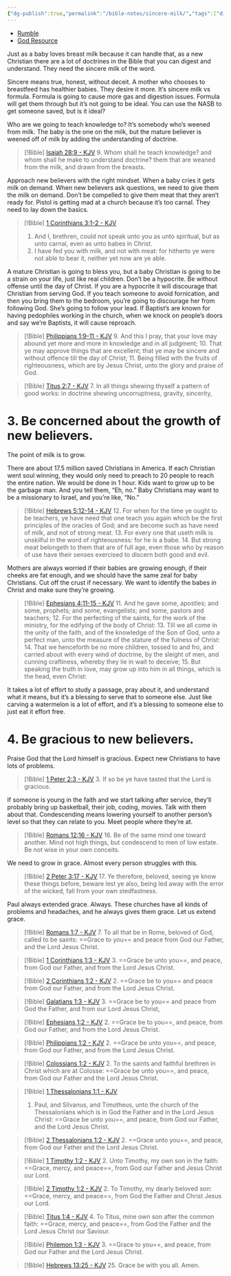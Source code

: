 ```yaml
---
{"dg-publish":true,"permalink":"/bible-notes/sincere-milk/","tags":["discipleship"],"created":"May 14, 2023, 5:37 PM","updated":""}
---
```



- [Rumble](https://rumble.com/v2nt62a-sincere-milk-pastor-jonathan-shelley-stedfast-baptist-church.html?start=840)
- [God Resource](https://new.godresource.com/video/kJXlAwlWd4Z)

Just as a baby loves breast milk because it can handle that, as a new Christian there are a lot of doctrines in the Bible that you can digest and understand. They need the sincere milk of the word.

Sincere means true, honest, without deceit. A mother who chooses to breastfeed has healthier babies. They desire it more. It’s sincere milk vs formula. Formula is going to cause more gas and digestion issues. Formula will get them through but it’s not going to be ideal. You can use the NASB to get someone saved, but is it ideal?

Who are we going to teach knowledge to? It’s somebody who’s weened from milk. The baby is the one on the milk, but the mature believer is weened off of milk by adding the understanding of doctrine. 
> [!Bible] [Isaiah 28:9 - KJV](https://bible-api.com/Isaiah+28:9?translation=kjv)
> 9. Whom shall he teach knowledge? and whom shall he make to understand doctrine?
them that are weaned from the milk,
and drawn from the breasts.


Approach new believers with the right mindset. When a baby cries it gets milk on demand. When new believers ask questions, we need to give them the milk on demand. Don’t be compelled to give them meat that they aren’t ready for. Pistol is getting mad at a church because it’s too carnal. They need to lay down the basics. 
> [!Bible] [1 Corinthians 3:1-2 - KJV](https://bible-api.com/1Corinthians+3:1-2?translation=kjv)
> 1. And I, brethren, could not speak unto you as unto spiritual, but as unto carnal,
even as unto babes in Christ.
> 2. I have fed you with milk, and not with meat: for hitherto ye were not able
to bear it, neither yet now are ye able.


A mature Christian is going to bless you, but a baby Christian is going to be a strain on your life, just like real children. Don’t be a hypocrite. Be without offense until the day of Christ. If you are a hypocrite it will discourage that Christian from serving God. If you teach someone to avoid fornication, and then you bring them to the bedroom, you’re going to discourage her from following God. She’s going to follow your lead. If Baptist’s are known for having pedophiles working in the church, when we knock on people’s doors and say we’re Baptists, it will cause reproach.
> [!Bible] [Philippians 1:9-11 - KJV](https://bible-api.com/Philippians+1:9-11?translation=kjv)
> 9. And this I pray, that your love may abound yet more and more in knowledge and in all judgment;
> 10. That ye may approve things that are excellent; that ye may be sincere and without offence till the day of Christ;
> 11. Being filled with the fruits of righteousness, which are by Jesus Christ, unto the glory and praise of God.


> [!Bible] [Titus 2:7 - KJV](https://bible-api.com/Titus+2:7?translation=kjv)
> 7. In all things shewing thyself a pattern of good works: in doctrine shewing uncorruptness, gravity, sincerity,


# 3. Be concerned about the growth of new believers.

The point of milk is to grow.

There are about 17.5 million saved Christians in America. If each Christian went soul winning, they would only need to preach to 20 people to reach the entire nation. We would be done in 1 hour. Kids want to grow up to be the garbage man. And you tell them, “Eh, no.” Baby Christians may want to be a missionary to Israel, and you’re like, “No.”
> [!Bible] [Hebrews 5:12-14 - KJV](https://bible-api.com/Hebrews+5:12-14?translation=kjv)
> 12. For when for the time ye ought to be teachers, ye have need that one teach you again which be the first principles of the oracles of God; and are become such as have need of milk, and not of strong meat.
> 13. For every one that useth milk is unskilful in the word of righteousness: for he is a babe.
> 14. But strong meat belongeth to them that are of full age, even  those who by reason of use have their senses exercised to discern both good and evil.


Mothers are always worried if their babies are growing enough, if their cheeks are fat enough, and we should have the same zeal for baby Christians. Cut off the crust if necessary. We want to identify the babes in Christ and make sure they’re growing.
> [!Bible] [Ephesians 4:11-15 - KJV](https://bible-api.com/Ephesians+4:11-15?translation=kjv)
> 11. And he gave some, apostles; and some, prophets; and some, evangelists; and some, pastors and teachers;
> 12. For the perfecting of the saints, for the work of the ministry, for the edifying of the body of Christ:
> 13. Till we all come in the unity of the faith, and of the knowledge of the Son of God, unto a perfect man, unto the measure of the stature of the fulness of Christ:
> 14. That we henceforth be no more children, tossed to and fro, and carried about with every wind of doctrine, by the sleight of men, and  cunning craftiness, whereby they lie in wait to deceive;
> 15. But speaking the truth in love, may grow up into him in all things, which is the head, even Christ:


It takes a lot of effort to study a passage, pray about it, and understand what it means, but it’s a blessing to serve that to someone else. Just like carving a watermelon is a lot of effort, and it’s a blessing to someone else to just eat it effort free.

# 4. Be gracious to new believers.

Praise God that the Lord himself is gracious. Expect new Christians to have lots of problems. 
> [!Bible] [1 Peter 2:3 - KJV](https://bible-api.com/1Peter+2:3?translation=kjv)
> 3. If so be ye have tasted that the Lord is gracious.


If someone is young in the faith and we start talking after service, they’ll probably bring up basketball, their job, coding, movies. Talk with them about that. Condescending means lowering yourself to another person’s level so that they can relate to you. Meet people where they’re at.
> [!Bible] [Romans 12:16 - KJV](https://bible-api.com/Romans+12:16?translation=kjv)
> 16. Be of the same mind one toward another. Mind not high things, but condescend to men of low estate. Be not wise in your own conceits.


We need to grow in grace. Almost every person struggles with this. 
> [!Bible] [2 Peter 3:17 - KJV](https://bible-api.com/2Peter+3:17?translation=kjv)
> 17. Ye therefore, beloved, seeing ye know
these things before, beware lest ye also, being led away with the error of the wicked, fall from your own stedfastness.


Paul always extended grace. Always. These churches have all kinds of problems and headaches, and he always gives them grace. Let us extend grace. 


> [!Bible] [Romans 1:7 - KJV](https://bible-api.com/romans+1:7?translation=kjv)
> 7. To all that be in Rome, beloved of God, called to be saints: ==Grace to you== and peace from God our Father, and the Lord Jesus Christ.

> [!Bible] [1 Corinthians 1:3 - KJV](https://bible-api.com/1Corinthians+1:3?translation=kjv)
> 3. ==Grace be unto you==, and peace, from God our Father, and from the Lord Jesus Christ.

> [!Bible] [2 Corinthians 1:2 - KJV](https://bible-api.com/2Corinthians+1:2?translation=kjv)
> 2. ==Grace be to you== and peace from God our Father, and from the Lord Jesus Christ.

> [!Bible] [Galatians 1:3 - KJV](https://bible-api.com/Galatians+1:3?translation=kjv)
> 3. ==Grace be to you== and peace from God the Father, and from our Lord Jesus Christ,

> [!Bible] [Ephesians 1:2 - KJV](https://bible-api.com/Ephesians+1:2?translation=kjv)
> 2. ==Grace be to you==, and peace, from God our Father, and from the Lord Jesus Christ.

> [!Bible] [Philippians 1:2 - KJV](https://bible-api.com/Philippians+1:2?translation=kjv)
> 2. ==Grace be unto you==, and peace, from God our Father, and from the Lord Jesus Christ.

> [!Bible] [Colossians 1:2 - KJV](https://bible-api.com/Colossians+1:2?translation=kjv)
> 2. To the saints and faithful brethren in Christ which are at Colosse: ==Grace be unto you==, and peace, from God our Father and the Lord Jesus Christ.

> [!Bible] [1 Thessalonians 1:1 - KJV](https://bible-api.com/1Thessalonians+1:1?translation=kjv)
> 1. Paul, and Silvanus, and Timotheus, unto the church of the Thessalonians which is in God the Father and in the Lord Jesus Christ: ==Grace be unto you==, and peace, from God our Father, and the Lord Jesus Christ.

> [!Bible] [2 Thessalonians 1:2 - KJV](https://bible-api.com/2Thessalonians+1:2?translation=kjv)
> 2. ==Grace unto you==, and peace, from God our Father and the Lord Jesus Christ.

> [!Bible] [1 Timothy 1:2 - KJV](https://bible-api.com/1Timothy+1:2?translation=kjv)
> 2. Unto Timothy, my own son in the faith: ==Grace, mercy, and peace==, from God our Father and Jesus Christ our Lord.

> [!Bible] [2 Timothy 1:2 - KJV](https://bible-api.com/2Timothy+1:2?translation=kjv)
> 2. To Timothy, my dearly beloved son: ==Grace, mercy,
and peace==, from God the Father and Christ Jesus our Lord.

> [!Bible] [Titus 1:4 - KJV](https://bible-api.com/Titus+1:4?translation=kjv)
> 4. To Titus, mine own son after the common faith: ==Grace, mercy, and peace==, from God the Father and the Lord Jesus Christ our Saviour.

> [!Bible] [Philemon 1:3 - KJV](https://bible-api.com/Philemon+1:3?translation=kjv)
> 3. ==Grace to you==, and peace, from God our Father and the Lord Jesus Christ.

> [!Bible] [Hebrews 13:25 - KJV](https://bible-api.com/Hebrews+13:25?translation=kjv)
> 25. Grace be with you all. Amen.


